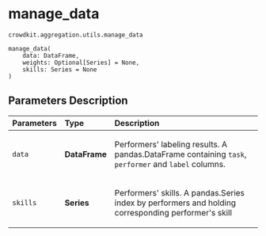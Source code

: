 # manage_data
`crowdkit.aggregation.utils.manage_data`

```
manage_data(
    data: DataFrame,
    weights: Optional[Series] = None,
    skills: Series = None
)
```

## Parameters Description

| Parameters | Type | Description |
| :----------| :----| :-----------|
`data`|**DataFrame**|<p>Performers&#x27; labeling results. A pandas.DataFrame containing `task`, `performer` and `label` columns.</p>
`skills`|**Series**|<p>Performers&#x27; skills. A pandas.Series index by performers and holding corresponding performer&#x27;s skill</p>
